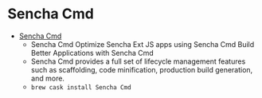 # Sencha Cmd
- [Sencha Cmd](https://www.sencha.com/products/sencha-cmd/)
  -  Sencha Cmd Optimize Sencha Ext JS apps using Sencha Cmd Build Better Applications with Sencha Cmd
  - Sencha Cmd provides a full set of lifecycle management features such as scaffolding, code minification, production build generation, and more.
  - `brew cask install Sencha Cmd`
